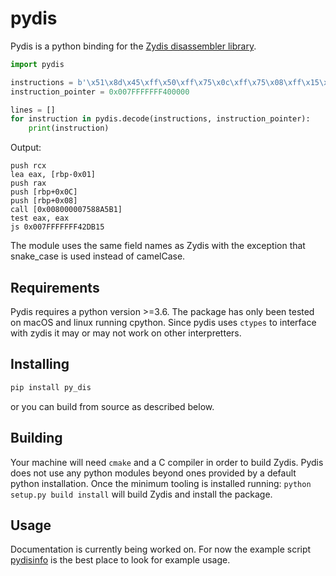 # pydis

Pydis is a python binding for the [Zydis disassembler library](https://github.com/zyantific/zydis).


```python
import pydis

instructions = b'\x51\x8d\x45\xff\x50\xff\x75\x0c\xff\x75\x08\xff\x15\xa0\xa5\x48\x76\x85\xc0\x0f\x88\xfc\xda\x02\x00'
instruction_pointer = 0x007FFFFFFF400000

lines = []
for instruction in pydis.decode(instructions, instruction_pointer):
    print(instruction)
```
Output:
```assembly
push rcx
lea eax, [rbp-0x01]
push rax
push [rbp+0x0C]
push [rbp+0x08]
call [0x008000007588A5B1]
test eax, eax
js 0x007FFFFFFF42DB15
```

The module uses the same field names as Zydis with the exception that snake_case is used instead of camelCase.

## Requirements
Pydis requires a python version >=3.6. The package has only been tested on macOS and linux running cpython. Since pydis
uses `ctypes` to interface with zydis it may or may not work on other interpretters.

## Installing
```bash
pip install py_dis
```
or you can build from source as described below.

## Building
Your machine will need `cmake` and a C compiler in order to build Zydis. Pydis does not use any python modules beyond
ones provided by a default python installation. Once the minimum tooling is installed running:
`python setup.py build install` will build Zydis and install the package.

## Usage
Documentation is currently being worked on. For now the example script [pydisinfo](../master/scripts/pydisinfo) is
the best place to look for example usage.
